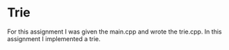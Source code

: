 # Trie
For this assignment I was given the main.cpp and wrote the trie.cpp. In this assignment I implemented a trie.
